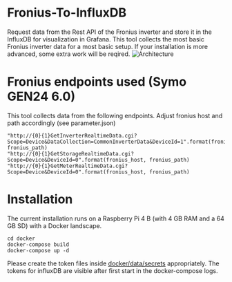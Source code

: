 # Fronius-To-InfluxDB

Request data from the Rest API of the Fronius inverter and store it in the 
InfluxDB for visualization in Grafana. This tool collects the most basic 
Fronius inverter data for a most basic setup. If your installation is 
more advanced, some extra work will be reqired. 
![Architecture](../pics/FroniusAPP.png)


# Fronius endpoints used (Symo GEN24 6.0)
This tool collects data from the following endpoints. 
Adjust fronius host and path accordingly (see parameter.json)

    "http://{0}{1}GetInverterRealtimeData.cgi?Scope=Device&DataCollection=CommonInverterData&DeviceId=1".format(fronius_host, fronius_path)
    "http://{0}{1}GetStorageRealtimeData.cgi?Scope=Device&DeviceId=0".format(fronius_host, fronius_path)
    "http://{0}{1}GetMeterRealtimeData.cgi?Scope=Device&DeviceId=0".format(fronius_host, fronius_path)

# Installation 
The current installation runs on a Raspberry Pi 4 B (with 4 GB RAM and a 64 GB SD)
with a Docker landscape. 

    cd docker
    docker-compose build
    docker-compose up -d

Please create the token files inside 
[docker/data/secrets](https://github.com/Tamburasca/fronius2influx/blob/426322986a35a77106e53a78811118613b7ca29a/docker/data/secrets) 
appropriately. The tokens for influxDB are visible after first start in the 
docker-compose logs.
